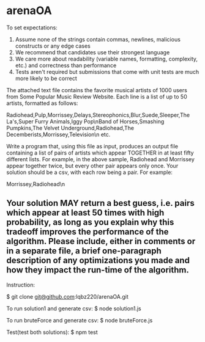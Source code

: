 # arenaOA
To set expectations:

1. Assume none of the strings contain commas, newlines, malicious constructs or any edge cases
2. We recommend that candidates use their strongest language
3. We care more about readability (variable names, formatting, complexity, etc.) and correctness than performance
4. Tests aren't required but submissions that come with unit tests are much more likely to be correct

The attached text file contains the favorite musical artists of 1000 users from Some Popular Music Review Website. Each line is a list of up to 50 artists, formatted as follows:

Radiohead,Pulp,Morrissey,Delays,Stereophonics,Blur,Suede,Sleeper,The La's,Super Furry Animals,Iggy Pop\nBand of Horses,Smashing Pumpkins,The Velvet Underground,Radiohead,The Decemberists,Morrissey,Television\n etc.

Write a program that, using this file as input, produces an output file containing a list of pairs of artists which appear TOGETHER in at least fifty different lists. For example, in the above sample, Radiohead and Morrissey appear together twice, but every other pair appears only once. Your solution should be a csv, with each row being a pair. For example:

Morrissey,Radiohead\n

Your solution MAY return a best guess, i.e. pairs which appear at least 50 times with high probability, as long as you explain why this tradeoff improves the performance of the algorithm. Please include, either in comments or in a separate file, a brief one-paragraph description of any optimizations you made and how they impact the run-time of the algorithm.
-----------------------
Instruction:

$ git clone git@github.com:lqbz220/arenaOA.git 

To run solution1 and generate csv: 
$ node solution1.js 

To run bruteForce and generate csv: 
$ node bruteForce.js 

Test(test both solutions):
$ npm test
